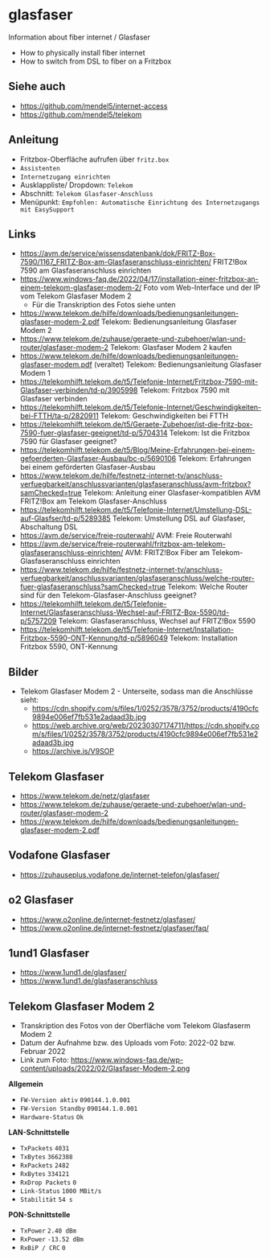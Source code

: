 # glasfaser
Information about fiber internet / Glasfaser
- How to physically install fiber internet
- How to switch from DSL to fiber on a Fritzbox

## Siehe auch
- https://github.com/mendel5/internet-access
- https://github.com/mendel5/telekom

## Anleitung
- Fritzbox-Oberfläche aufrufen über `fritz.box`
- `Assistenten`
- `Internetzugang einrichten`
- Ausklappliste/ Dropdown: `Telekom`
- Abschnitt: `Telekom Glasfaser-Anschluss`
- Menüpunkt: `Empfohlen: Automatische Einrichtung des Internetzugangs mit EasySupport`

## Links
- https://avm.de/service/wissensdatenbank/dok/FRITZ-Box-7590/1167_FRITZ-Box-am-Glasfaseranschluss-einrichten/ FRITZ!Box 7590 am Glasfaseranschluss einrichten
- https://www.windows-faq.de/2022/04/17/installation-einer-fritzbox-an-einem-telekom-glasfaser-modem-2/ Foto vom Web-Interface und der IP vom Telekom Glasfaser Modem 2
  - Für die Transkription des Fotos siehe unten
- https://www.telekom.de/hilfe/downloads/bedienungsanleitungen-glasfaser-modem-2.pdf Telekom: Bedienungsanleitung Glasfaser Modem 2
- https://www.telekom.de/zuhause/geraete-und-zubehoer/wlan-und-router/glasfaser-modem-2 Telekom: Glasfaser Modem 2 kaufen
- https://www.telekom.de/hilfe/downloads/bedienungsanleitungen-glasfaser-modem.pdf (veraltet) Telekom: Bedienungsanleitung Glasfaser Modem 1
- https://telekomhilft.telekom.de/t5/Telefonie-Internet/Fritzbox-7590-mit-Glasfaser-verbinden/td-p/3905998 Telekom: Fritzbox 7590 mit Glasfaser verbinden
- https://telekomhilft.telekom.de/t5/Telefonie-Internet/Geschwindigkeiten-bei-FTTH/ta-p/2820911 Telekom: Geschwindigkeiten bei FTTH
- https://telekomhilft.telekom.de/t5/Geraete-Zubehoer/ist-die-fritz-box-7590-fuer-glasfaser-geeignet/td-p/5704314 Telekom: Ist die Fritzbox 7590 für Glasfaser geeignet?
- https://telekomhilft.telekom.de/t5/Blog/Meine-Erfahrungen-bei-einem-gefoerderten-Glasfaser-Ausbau/bc-p/5690106 Telekom: Erfahrungen bei einem geförderten Glasfaser-Ausbau
- https://www.telekom.de/hilfe/festnetz-internet-tv/anschluss-verfuegbarkeit/anschlussvarianten/glasfaseranschluss/avm-fritzbox?samChecked=true Telekom: Anleitung einer Glasfaser-kompatiblen AVM FRITZ!Box am Telekom Glasfaser-Anschluss
- https://telekomhilft.telekom.de/t5/Telefonie-Internet/Umstellung-DSL-auf-Glasfser/td-p/5289385 Telekom: Umstellung DSL auf Glasfaser, Abschaltung DSL
- https://avm.de/service/freie-routerwahl/ AVM: Freie Routerwahl
- https://avm.de/service/freie-routerwahl/fritzbox-am-telekom-glasfaseranschluss-einrichten/ AVM: FRITZ!Box Fiber am Telekom-Glasfaseranschluss einrichten
- https://www.telekom.de/hilfe/festnetz-internet-tv/anschluss-verfuegbarkeit/anschlussvarianten/glasfaseranschluss/welche-router-fuer-glasfaseranschluss?samChecked=true Telekom: Welche Router sind für den Telekom-Glasfaser-Anschluss geeignet?
- https://telekomhilft.telekom.de/t5/Telefonie-Internet/Glasfaseranschluss-Wechsel-auf-FRITZ-Box-5590/td-p/5757209 Telekom: Glasfaseranschluss, Wechsel auf FRITZ!Box 5590
- https://telekomhilft.telekom.de/t5/Telefonie-Internet/Installation-Fritzbox-5590-ONT-Kennung/td-p/5896049 Telekom: Installation Fritzbox 5590, ONT-Kennung

## Bilder
- Telekom Glasfaser Modem 2 - Unterseite, sodass man die Anschlüsse sieht:
  - https://cdn.shopify.com/s/files/1/0252/3578/3752/products/4190cfc9894e006ef7fb531e2adaad3b.jpg
  - https://web.archive.org/web/20230307174711/https://cdn.shopify.com/s/files/1/0252/3578/3752/products/4190cfc9894e006ef7fb531e2adaad3b.jpg
  - https://archive.is/V9SOP

## Telekom Glasfaser
- https://www.telekom.de/netz/glasfaser
- https://www.telekom.de/zuhause/geraete-und-zubehoer/wlan-und-router/glasfaser-modem-2
- https://www.telekom.de/hilfe/downloads/bedienungsanleitungen-glasfaser-modem-2.pdf

## Vodafone Glasfaser
- https://zuhauseplus.vodafone.de/internet-telefon/glasfaser/

## o2 Glasfaser
- https://www.o2online.de/internet-festnetz/glasfaser/
- https://www.o2online.de/internet-festnetz/glasfaser/faq/

## 1und1 Glasfaser
- https://www.1und1.de/glasfaser/
- https://www.1und1.de/glasfaseranschluss

## Telekom Glasfaser Modem 2
- Transkription des Fotos von der Oberfläche vom Telekom Glasfaserm Modem 2
- Datum der Aufnahme bzw. des Uploads vom Foto: 2022-02 bzw. Februar 2022
- Link zum Foto: https://www.windows-faq.de/wp-content/uploads/2022/02/Glasfaser-Modem-2.png

**Allgemein**
- `FW-Version aktiv` `090144.1.0.001`
- `FW-Version Standby` `090144.1.0.001`
- `Hardware-Status` `Ok`

**LAN-Schnittstelle**
- `TxPackets` `4031`
- `TxBytes` `3662388`
- `RxPackets` `2482`
- `RxBytes` `334121`
- `RxDrop Packets` `0`
- `Link-Status` `1000 MBit/s`
- `Stabilität` `54 s`

**PON-Schnittstelle**
- `TxPower` `2.40 dBm`
- `RxPower` `-13.52 dBm`
- `RxBiP / CRC` `0`
